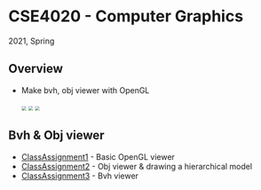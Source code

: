 #  CSE4020 - Computer Graphics

2021, Spring



##  Overview

- Make bvh, obj viewer with OpenGL

  <img src='https://github.com/llordly/Computer-Graphics/blob/master/ClassAssignment1/1.gif?raw=true' style="zoom: 50%;" >
  
  <img src='https://github.com/llordly/Computer-Graphics/blob/master/ClassAssignment2/2.gif?raw=true' style="zoom: 50%;" >
  
  <img src='https://github.com/llordly/Computer-Graphics/blob/master/ClassAssignment3/3.gif?raw=true' style="zoom: 50%;" >
  
  
  
  



##  Bvh & Obj viewer

- [ClassAssignment1](https://github.com/llordly/Computer-Graphics/tree/master/ClassAssignment1) - Basic OpenGL viewer
- [ClassAssignment2](https://github.com/llordly/Computer-Graphics/tree/master/ClassAssignment2) - Obj viewer & drawing a hierarchical model
- [ClassAssignment3](https://github.com/llordly/Computer-Graphics/tree/master/ClassAssignment3) - Bvh viewer
